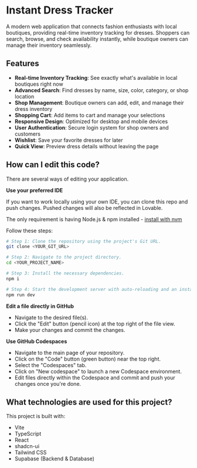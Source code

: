 # Instant Dress Tracker

A modern web application that connects fashion enthusiasts with local boutiques, providing real-time inventory tracking for dresses. Shoppers can search, browse, and check availability instantly, while boutique owners can manage their inventory seamlessly.

## Features

- **Real-time Inventory Tracking**: See exactly what's available in local boutiques right now
- **Advanced Search**: Find dresses by name, size, color, category, or shop location
- **Shop Management**: Boutique owners can add, edit, and manage their dress inventory
- **Shopping Cart**: Add items to cart and manage your selections
- **Responsive Design**: Optimized for desktop and mobile devices
- **User Authentication**: Secure login system for shop owners and customers
- **Wishlist**: Save your favorite dresses for later
- **Quick View**: Preview dress details without leaving the page


## How can I edit this code?

There are several ways of editing your application.


**Use your preferred IDE**

If you want to work locally using your own IDE, you can clone this repo and push changes. Pushed changes will also be reflected in Lovable.

The only requirement is having Node.js & npm installed - [install with nvm](https://github.com/nvm-sh/nvm#installing-and-updating)

Follow these steps:

```sh
# Step 1: Clone the repository using the project's Git URL.
git clone <YOUR_GIT_URL>

# Step 2: Navigate to the project directory.
cd <YOUR_PROJECT_NAME>

# Step 3: Install the necessary dependencies.
npm i

# Step 4: Start the development server with auto-reloading and an instant preview.
npm run dev
```

**Edit a file directly in GitHub**

- Navigate to the desired file(s).
- Click the "Edit" button (pencil icon) at the top right of the file view.
- Make your changes and commit the changes.

**Use GitHub Codespaces**

- Navigate to the main page of your repository.
- Click on the "Code" button (green button) near the top right.
- Select the "Codespaces" tab.
- Click on "New codespace" to launch a new Codespace environment.
- Edit files directly within the Codespace and commit and push your changes once you're done.

## What technologies are used for this project?

This project is built with:

- Vite
- TypeScript
- React
- shadcn-ui
- Tailwind CSS
- Supabase (Backend & Database)



